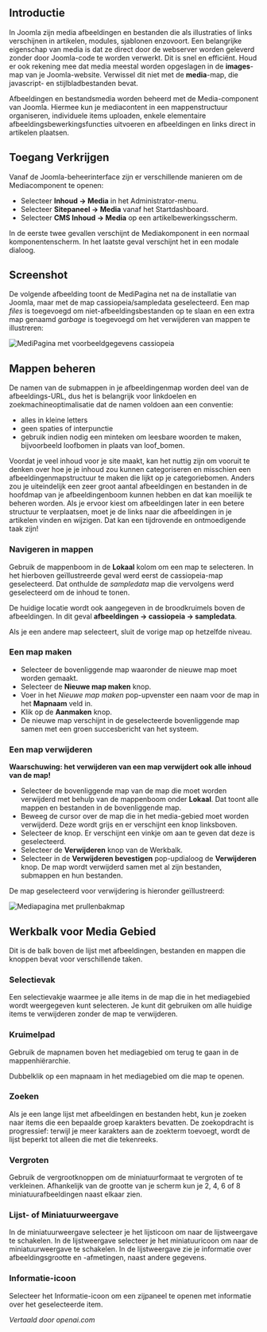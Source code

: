 <!-- Filename: J4.x:Managing_Media / Display title: Media beheren -->

## Introductie

In Joomla zijn media afbeeldingen en bestanden die als illustraties of links verschijnen in artikelen, modules, sjablonen enzovoort. Een belangrijke eigenschap van media is dat ze direct door de webserver worden geleverd zonder door Joomla-code te worden verwerkt. Dit is snel en efficiënt. Houd er ook rekening mee dat media meestal worden opgeslagen in de **images**-map van je Joomla-website. Verwissel dit niet met de **media**-map, die javascript- en stijlbladbestanden bevat.

Afbeeldingen en bestandsmedia worden beheerd met de Media-component van Joomla. Hiermee kun je mediacontent in een mappenstructuur organiseren, individuele items uploaden, enkele elementaire afbeeldingsbewerkingsfuncties uitvoeren en afbeeldingen en links direct in artikelen plaatsen.

## Toegang Verkrijgen

Vanaf de Joomla-beheerinterface zijn er verschillende manieren om de Mediacomponent te openen:

- Selecteer **Inhoud → Media** in het Administrator-menu.
- Selecteer **Sitepaneel → Media** vanaf het Startdashboard.
- Selecteer **CMS Inhoud → Media** op een artikelbewerkingsscherm.

In de eerste twee gevallen verschijnt de Mediakomponent in een normaal komponentenscherm. In het laatste geval verschijnt het in een modale dialoog.

## Screenshot

De volgende afbeelding toont de MediPagina net na de installatie van Joomla, maar met de map cassiopeia/sampledata geselecteerd. Een map *files* is toegevoegd om niet-afbeeldingsbestanden op te slaan en een extra map genaamd *garbage* is toegevoegd om het verwijderen van mappen te illustreren:

![MediPagina met voorbeeldgegevens cassiopeia](../../../en/images/media/media-sample-data-cassiopeia.png)

## Mappen beheren

De namen van de submappen in je afbeeldingenmap worden deel van de afbeeldings-URL, dus het is belangrijk voor linkdoelen en zoekmachineoptimalisatie dat de namen voldoen aan een conventie:

- alles in kleine letters
- geen spaties of interpunctie
- gebruik indien nodig een minteken om leesbare woorden te maken, bijvoorbeeld loofbomen in plaats van loof_bomen.

Voordat je veel inhoud voor je site maakt, kan het nuttig zijn om vooruit te denken over hoe je je inhoud zou kunnen categoriseren en misschien een afbeeldingenmapstructuur te maken die lijkt op je categoriebomen. Anders zou je uiteindelijk een zeer groot aantal afbeeldingen en bestanden in de hoofdmap van je afbeeldingenboom kunnen hebben en dat kan moeilijk te beheren worden. Als je ervoor kiest om afbeeldingen later in een betere structuur te verplaatsen, moet je de links naar die afbeeldingen in je artikelen vinden en wijzigen. Dat kan een tijdrovende en ontmoedigende taak zijn!

### Navigeren in mappen

Gebruik de mappenboom in de **Lokaal** kolom om een map te selecteren. In het hierboven geïllustreerde geval werd eerst de cassiopeia-map geselecteerd. Dat onthulde de *sampledata* map die vervolgens werd geselecteerd om de inhoud te tonen.

De huidige locatie wordt ook aangegeven in de broodkruimels boven de afbeeldingen. In dit geval **afbeeldingen → cassiopeia → sampledata**.

Als je een andere map selecteert, sluit de vorige map op hetzelfde niveau.

### Een map maken

- Selecteer de bovenliggende map waaronder de nieuwe map moet worden gemaakt.
- Selecteer de **Nieuwe map maken** knop.
- Voer in het *Nieuwe map maken* pop-upvenster een naam voor de map in het **Mapnaam** veld in.
- Klik op de **Aanmaken** knop.
- De nieuwe map verschijnt in de geselecteerde bovenliggende map samen met een groen succesbericht van het systeem.

### Een map verwijderen

**Waarschuwing: het verwijderen van een map verwijdert ook alle inhoud van de map!**

- Selecteer de bovenliggende map van de map die moet worden verwijderd met behulp van de mappenboom onder **Lokaal**. Dat toont alle mappen en bestanden in de bovenliggende map.
- Beweeg de cursor over de map die in het media-gebied moet worden verwijderd. Deze wordt grijs en er verschijnt een knop linksboven.
- Selecteer de knop. Er verschijnt een vinkje om aan te geven dat deze is geselecteerd.
- Selecteer de **Verwijderen** knop van de Werkbalk.
- Selecteer in de **Verwijderen bevestigen** pop-updialoog de **Verwijderen** knop. De map wordt verwijderd samen met al zijn bestanden, submappen en hun bestanden.

De map geselecteerd voor verwijdering is hieronder geïllustreerd:

![Mediapagina met prullenbakmap](../../../en/images/media/media-sample-data-garbage-select.png)

## Werkbalk voor Media Gebied

Dit is de balk boven de lijst met afbeeldingen, bestanden en mappen die knoppen bevat voor verschillende taken.

### Selectievak

Een selectievakje waarmee je alle items in de map die in het mediagebied wordt weergegeven kunt selecteren. Je kunt dit gebruiken om alle huidige items te verwijderen zonder de map te verwijderen.

### Kruimelpad

Gebruik de mapnamen boven het mediagebied om terug te gaan in de mappenhiërarchie.

Dubbelklik op een mapnaam in het mediagebied om die map te openen.

### Zoeken

Als je een lange lijst met afbeeldingen en bestanden hebt, kun je zoeken naar items die een bepaalde groep karakters bevatten. De zoekopdracht is progressief: terwijl je meer karakters aan de zoekterm toevoegt, wordt de lijst beperkt tot alleen die met die tekenreeks.

### Vergroten

Gebruik de vergrootknoppen om de miniatuurformaat te vergroten of te verkleinen. Afhankelijk van de grootte van je scherm kun je 2, 4, 6 of 8 miniatuurafbeeldingen naast elkaar zien.

### Lijst- of Miniatuurweergave

In de miniatuurweergave selecteer je het lijsticoon om naar de lijstweergave te schakelen. In de lijstweergave selecteer je het miniatuuricoon om naar de miniatuurweergave te schakelen. In de lijstweergave zie je informatie over afbeeldingsgrootte en -afmetingen, naast andere gegevens.

### Informatie-icoon

Selecteer het Informatie-icoon om een zijpaneel te openen met informatie over het geselecteerde item.

*Vertaald door openai.com*

